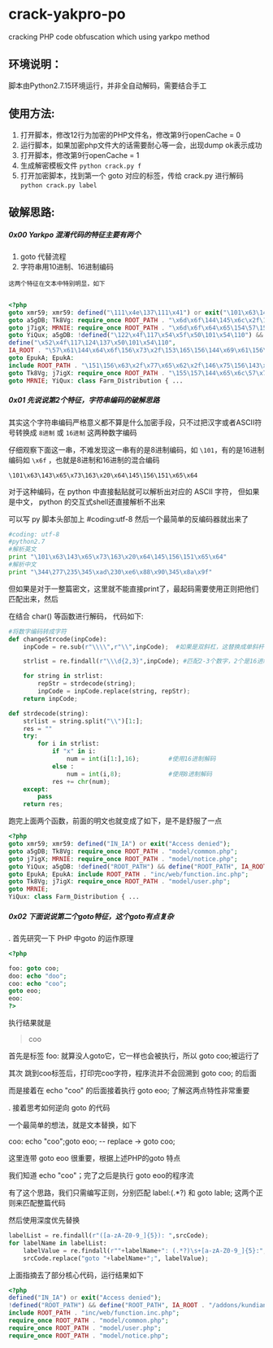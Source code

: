 # crack-yakpro-po
cracking PHP code obfuscation which using yarkpo method


## 环境说明：
  脚本由Python2.7.15环境运行，并非全自动解码，需要结合手工

## 使用方法:
  1. 打开脚本，修改12行为加密的PHP文件名，修改第9行openCache = 0   
  2. 运行脚本，如果加密php文件大的话需要耐心等一会，出现dump ok表示成功
  3. 打开脚本，修改第9行openCache = 1
  4. 生成解密模板文件
  ` python crack.py f `
  5. 打开加密脚本，找到第一个 goto 对应的标签，传给 crack.py 进行解码
  ` python crack.py label `
  
  
 



## 破解思路: 

##### 0x00 Yarkpo 混淆代码的特征主要有两个
1. goto 代替流程
2. 字符串用10进制、16进制编码

`这两个特征在文本中特别明显，如下`

``` php

<?php
goto xmr59; xmr59: defined("\111\x4e\137\111\x41") or exit("\101\x63\143\x65\x73\163\x20\x64\145\156\151\x65\x64"); 
goto a5gDB; Tk8Vg: require_once ROOT_PATH . "\x6d\x6f\144\145\x6c\x2f\143\x6f\x6d\x6d\x6f\x6e\x2e\160\150\160"; 
goto j7igX; MRNIE: require_once ROOT_PATH . "\x6d\x6f\x64\x65\154\57\156\157\x74\x69\143\x65\56\160\x68\x70"; 
goto YiQux; a5gDB: !defined("\122\x4f\117\x54\x5f\x50\101\x54\110") && 
define("\x52\x4f\117\124\137\x50\101\x54\110", 
IA_ROOT . "\57\x61\144\x64\x6f\156\x73\x2f\153\165\156\144\x69\x61\156\137\146\141\x72\155\57"); 
goto EpukA; EpukA: 
include ROOT_PATH . "\151\156\x63\x2f\x77\x65\x62\x2f\146\x75\156\143\x74\x69\157\156\56\151\x6e\143\56\160\x68\160"; 
goto Tk8Vg; j7igX: require_once ROOT_PATH . "\155\157\144\x65\x6c\57\x75\163\x65\x72\x2e\x70\x68\160"; 
goto MRNIE; YiQux: class Farm_Distribution { ...
```

##### 0x01 先说说第2个特征，字符串编码的破解思路

其实这个字符串编码严格意义都不算是什么加密手段，只不过把汉字或者ASCII符号转换成 `8进制` 或 `16进制` 这两种数字编码

仔细观察下面这一串，不难发现这一串有的是8进制编码，如 `\101`，有的是16进制编码如 `\x6f` ，也就是8进制和16进制的混合编码

`\101\x63\143\x65\x73\163\x20\x64\145\156\151\x65\x64`

对于这种编码，在 python 中直接黏贴就可以解析出对应的 ASCII 字符， 但如果是中文， python 的交互式shell还直接解析不出来

可以写 py 脚本头部加上 #coding:utf-8 然后一个最简单的反编码器就出来了

``` python
#coding: utf-8
#python2.7
#解析英文
print "\101\x63\143\x65\x73\163\x20\x64\145\156\151\x65\x64"
#解析中文
print "\344\277\235\345\xad\230\xe6\x88\x90\345\x8a\x9f"
```

但如果是对于一整篇密文，这里就不能直接print了，最起码需要使用正则把他们匹配出来，然后

在结合 char() 等函数进行解码， 代码如下:

``` python
#将数字编码转成字符
def changeStrcode(inpCode):
    inpCode = re.sub(r"\\\\",r"\\",inpCode);  #如果是双斜杠，这替换成单斜杆

    strlist = re.findall(r"\\\d{2,3}",inpCode); #匹配2-3个数字，2个是16进制 3个是8进制

    for string in strlist:
        repStr = strdecode(string);
        inpCode = inpCode.replace(string, repStr);
    return inpCode;

def strdecode(string):
    strlist = string.split("\\")[1:];
    res = ""
    try:
        for i in strlist:
            if "x" in i:
                num = int(i[1:],16);        #使用16进制解码
            else :
                num = int(i,8);             #使用8进制解码
            res += chr(num);
    except:
        pass
    return res;
```

跑完上面两个函数，前面的明文也就变成了如下，是不是舒服了一点
``` PHP
<?php
goto xmr59; xmr59: defined("IN_IA") or exit("Access denied"); 
goto a5gDB; Tk8Vg: require_once ROOT_PATH . "model/common.php"; 
goto j7igX; MRNIE: require_once ROOT_PATH . "model/notice.php"; 
goto YiQux; a5gDB: !defined("ROOT_PATH") && define("ROOT_PATH", IA_ROOT . "/addons/kundian_farm/"); 
goto EpukA; EpukA: include ROOT_PATH . "inc/web/function.inc.php"; 
goto Tk8Vg; j7igX: require_once ROOT_PATH . "model/user.php"; 
goto MRNIE; 
YiQux: class Farm_Distribution { ...
```

##### 0x02 下面说说第二个goto特征，这个goto有点复杂

. 首先研究一下 PHP 中goto 的运作原理

```PHP
<?php

foo: goto coo;
doo: echo "doo";
coo: echo "coo";
goto eoo;
eoo:
?>
```
执行结果就是
> coo

首先是标签 foo: 就算没人goto它，它一样也会被执行，所以 goto coo;被运行了

其次 跳到coo标签后，打印完coo字符，程序流并不会回溯到 goto coo; 的后面

而是接着在 echo "coo" 的后面接着执行 goto eoo; 了解这两点特性非常重要


. 接着思考如何逆向 goto 的代码

一个最简单的想法，就是文本替换，如下

coo: echo "coo";goto eoo;    -- replace ->   goto coo;

这里连带 goto eoo 很重要，根据上述PHP的goto 特点

我们知道 echo "coo"；完了之后是执行 goto eoo的程序流

有了这个思路，我们只需编写正则，分别匹配 label:(.\*?) 和 goto lable; 这两个正则来匹配整篇代码

然后使用深度优先替换

``` python
labelList = re.findall(r"([a-zA-Z0-9_]{5}): ",srcCode);
for labelName in labelList:
    labelValue = re.findall(r""+labelName+": (.*?)\s+[a-zA-Z0-9_]{5}:", srcCode)[0];
    srcCode.replace("goto "+labelName+";", labelValue);
```
上面指摘去了部分核心代码，运行结果如下
``` PHP
<?php
defined("IN_IA") or exit("Access denied");
!defined("ROOT_PATH") && define("ROOT_PATH", IA_ROOT . "/addons/kundian_farm/");
include ROOT_PATH . "inc/web/function.inc.php";
require_once ROOT_PATH . "model/common.php";
require_once ROOT_PATH . "model/user.php";
require_once ROOT_PATH . "model/notice.php";
```

